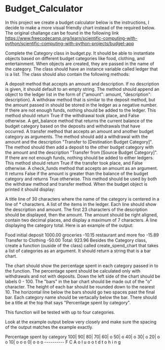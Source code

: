 # Budget_Calculator
In this project we create a budget calculator below is the instructions, I decide to make a more visual friendly chart instead of the required below. The original challange can be found in the following link https://www.freecodecamp.org/learn/scientific-computing-with-python/scientific-computing-with-python-projects/budget-app

Complete the Category class in budget.py. It should be able to instantiate objects based on different budget categories like food, clothing, and entertainment. When objects are created, they are passed in the name of the category. The class should have an instance variable called ledger that is a list. The class should also contain the following methods:

A deposit method that accepts an amount and description. If no description is given, it should default to an empty string. The method should append an object to the ledger list in the form of {"amount": amount, "description": description}. A withdraw method that is similar to the deposit method, but the amount passed in should be stored in the ledger as a negative number. If there are not enough funds, nothing should be added to the ledger. This method should return True if the withdrawal took place, and False otherwise. A get_balance method that returns the current balance of the budget category based on the deposits and withdrawals that have occurred. A transfer method that accepts an amount and another budget category as arguments. The method should add a withdrawal with the amount and the description "Transfer to [Destination Budget Category]". The method should then add a deposit to the other budget category with the amount and the description "Transfer from [Source Budget Category]". If there are not enough funds, nothing should be added to either ledgers. This method should return True if the transfer took place, and False otherwise. A check_funds method that accepts an amount as an argument. It returns False if the amount is greater than the balance of the budget category and returns True otherwise. This method should be used by both the withdraw method and transfer method. When the budget object is printed it should display:

A title line of 30 characters where the name of the category is centered in a line of * characters. A list of the items in the ledger. Each line should show the description and amount. The first 23 characters of the description should be displayed, then the amount. The amount should be right aligned, contain two decimal places, and display a maximum of 7 characters. A line displaying the category total. Here is an example of the output:

Food initial deposit 1000.00 groceries -10.15 restaurant and more foo -15.89 Transfer to Clothing -50.00 Total: 923.96 Besides the Category class, create a function (ouside of the class) called create_spend_chart that takes a list of categories as an argument. It should return a string that is a bar chart.

The chart should show the percentage spent in each category passed in to the function. The percentage spent should be calculated only with withdrawals and not with deposits. Down the left side of the chart should be labels 0 - 100. The "bars" in the bar chart should be made out of the "o" character. The height of each bar should be rounded down to the nearest 10. The horizontal line below the bars should go two spaces past the final bar. Each category name should be vertacally below the bar. There should be a title at the top that says "Percentage spent by category".

This function will be tested with up to four categories.

Look at the example output below very closely and make sure the spacing of the output matches the example exactly.

Percentage spent by category 100|
90|
80|
70|
60| o
50| o
40| o
30| o
20| o o
10| o o o
0| o o o
---------- F C A
o l u
o o t
d t o
h
i
n
g

